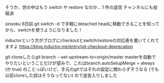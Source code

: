 そうか、世の中はもう switch や restore なのか…
1 件の返信
チャンネルにも投稿済

sinsoku  6日前
git switch -d で手軽にdetached headに移動できることを知ってから、switchを使うようになりました！


inductorという方がブログにcheckoutとswitch/restoreの対応表を書いてくれてますよ
https://blog.inductor.me/entry/git-checkout-deprecation

git cloneしたらgit branch --set-upstream-to=origin/master masterを自動でやりたいということだけが望みで、これはbranch.autoSetupMerge = always (か true) のことっぽいけど、手元のgitではそれの設定に関わらずそうなる (でも以前cloneした奴はそうなってない) ので迷宮入りしました